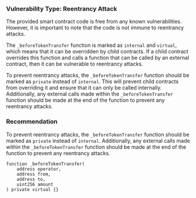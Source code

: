 

### Vulnerability Type: Reentrancy Attack

The provided smart contract code is free from any known vulnerabilities. However, it is important to note that the code is not immune to reentrancy attacks. 

The `_beforeTokenTransfer` function is marked as `internal` and `virtual`, which means that it can be overridden by child contracts. If a child contract overrides this function and calls a function that can be called by an external contract, then it can be vulnerable to reentrancy attacks. 

To prevent reentrancy attacks, the `_beforeTokenTransfer` function should be marked as `private` instead of `internal`. This will prevent child contracts from overriding it and ensure that it can only be called internally. Additionally, any external calls made within the `_beforeTokenTransfer` function should be made at the end of the function to prevent any reentrancy attacks. 

### Recommendation

To prevent reentrancy attacks, the `_beforeTokenTransfer` function should be marked as `private` instead of `internal`. Additionally, any external calls made within the `_beforeTokenTransfer` function should be made at the end of the function to prevent any reentrancy attacks. 

```Solidity 
function _beforeTokenTransfer(
    address operator,
    address from,
    address to,
    uint256 amount
) private virtual {}
```